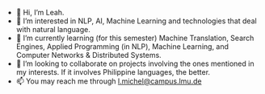- 👋 Hi, I’m Leah.
- 👀 I’m interested in NLP, AI, Machine Learning and technologies that deal with natural language.
- 🌱 I’m currently learning (for this semester) Machine Translation, Search Engines, Applied Programming (in NLP), Machine Learning, and Computer Networks & Distributed Systems.
- 💞️ I’m looking to collaborate on projects involving the ones mentioned in my interests. If it involves Philippine languages, the better.
- 📫 You may reach me through l.michel@campus.lmu.de

<!---
ldmichel/ldmichel is a ✨ special ✨ repository because its `README.md` (this file) appears on your GitHub profile.
You can click the Preview link to take a look at your changes.
--->
